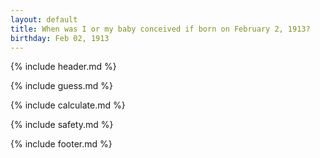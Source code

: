 ```yaml
---
layout: default
title: When was I or my baby conceived if born on February 2, 1913?
birthday: Feb 02, 1913
---
```


{% include header.md %}

{% include guess.md %}

{% include calculate.md %}

{% include safety.md %}

{% include footer.md %}




